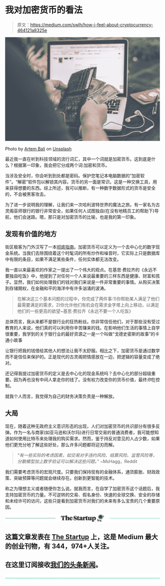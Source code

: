 # 我对加密货币的看法

> 原文：<https://medium.com/swlh/how-i-feel-about-cryptocurrency-464121a8325e>

![](img/5fd2a30cfc3ae2f218144f34036da7c5.png)

Photo by [Artem Bali](https://unsplash.com/photos/e--geRd5eCQ?utm_source=unsplash&utm_medium=referral&utm_content=creditCopyText) on [Unsplash](https://unsplash.com/search/photos/wallet?utm_source=unsplash&utm_medium=referral&utm_content=creditCopyText)

最近我一直在听到科技领域的流行词汇，其中一个词就是加密货币。这到底是什么？根据第一印象，我会把它分成两个词:加密和货币。

当涉及安全时，你会听到到处都是密码。保护您笔记本电脑数据的“加密软件”。“解密”软件包以解锁其内容。货币的另一面是常识。这是一种交换工具，用来获得想要的东西。综上所述，我可以推断，有一种数字数据形式的货币是安全的，不会被黑客攻击。

为了进一步说明我的理解，让我们来一次哈利波特世界的魔法之旅。有一家名为古灵阁巫师银行的银行非常安全，如果任何人试图独自(在没有地精员工的帮助下)导航，他们会迷路。嗯，那只是对加密货币的比喻，也是我的第一印象。

## **发现有价值的地方**

街区极客为门外汉写了一本[彻底指南](https://blockgeeks.com/guides/what-is-cryptocurrency/)。加密货币可以定义为一个去中心化的数字现金系统。当我们去除围绕着这个时髦词的所有炒作和噪音时，它实际上只是数据库中有限的条目，如果不满足某些条件，任何实体都无法改变。

我一直以来最喜欢的作家之一提出了一个伟大的观点。在基思·费拉齐的《永远不要独自吃饭》中，他提到了对任何一个人来说最重要的三样东西是健康、财富和孩子。显然，我们如何处理我们的钱对我们来说是一件非常重要的事情。从购买决策到存储期权，在金融和平的海洋中有许多汹涌的波涛。

> 在解决这三个基本问题的过程中，你完成了两件事:1)你帮助某人满足了他们最需要满足的需求，2)你允许他们有机会在需求金字塔上向上移动，以满足他们的一些更高的欲望~基思·费拉齐《永远不要一个人吃饭》

总体而言，我从来都不是银行业的狂热粉丝。你非常信任他们，对于那些没有受过教育的人来说，他们真的可以利用你辛苦赚来的钱。在影响他们生活的事情上自学很重要，我学到的关于银行业的最好资源之一是一个叫做“戈德史密斯的故事”的卡通小故事

让银行把我的钱借给其他人的想法让我不太舒服。相比之下，加密货币是通过数学而不是信任来保护的。正是现代的古灵阁把情感放在一边，把逻辑的容量变成了绝对。

还记得我提过加密货币的定义是去中心化的现金系统吗？去中心化的部分超级重要。因为再也没有中间人拿走你的钱了。没有权力改变你的货币价值，最终*你*在控制。

就我个人而言，我觉得为自己的财务决策负责是一种解放。

## **大局**

现在，随着这种无政府主义意识形态的出现，人们对加密货币的共识部分有很多反弹。作为一名与商家(如亚马逊和沃尔玛)进行日常交易的普通消费者，我可能想知道如何使用比特币来处理我的购买需求。然而，鉴于持反对意见的人占少数，如果他们更充分地了解这些好处，那么许多问题都将迎刃而解。

> *“有一些实际的考虑因素，如交易对手违约风险、结算风险、监管风险等，分散模型加上数字验证可以解决这些问题。”* ~MsHagg，Reddit

我们需要考虑货币的宏观尺度。只要我们保持现有的金融体系，通货膨胀、财政政策、突破预算等问题就会继续存在。创新到更智能的技术。

称之为理想主义或者随便你怎么说。就我而言，在自学了加密货币这个话题后，我支持加密货币的力量。不可逆转的交易、假名身份、快速的全球交换、安全的存储和未经许可的访问，这些只是看到加密货币对我们的未来有多么宝贵的几个重要原因。

[![](img/308a8d84fb9b2fab43d66c117fcc4bb4.png)](https://medium.com/swlh)

## 这篇文章发表在 [The Startup](https://medium.com/swlh) 上，这是 Medium 最大的创业刊物，有 344，974+人关注。

## 在这里订阅接收[我们的头条新闻](http://growthsupply.com/the-startup-newsletter/)。

[![](img/b0164736ea17a63403e660de5dedf91a.png)](https://medium.com/swlh)